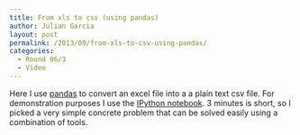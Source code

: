 ```yaml
---
title: From xls to csv (using pandas)
author: Julian Garcia
layout: post
permalink: /2013/09/from-xls-to-csv-using-pandas/
categories:
  - Round 06/3
  - Video
---
```

Here I use [pandas][1] to convert an excel file into a a plain text csv file. For demonstration purposes I use the [IPython notebook][2]. 3 minutes is short, so I picked a very simple concrete problem that can be solved easily using a combination of tools.



&nbsp;

&nbsp;

 [1]: http://pandas.pydata.org/
 [2]: http://ipython.org/